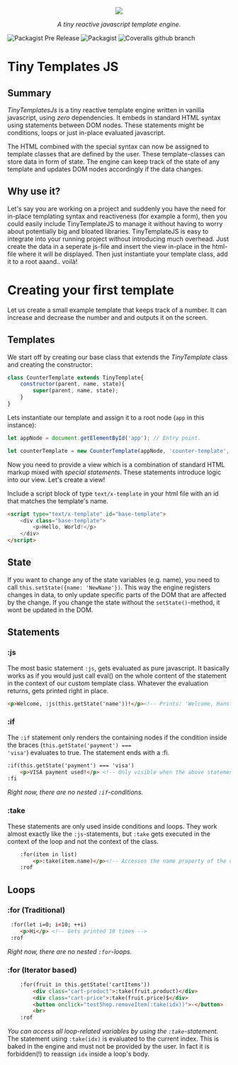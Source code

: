 <p align="center">
 <img border="0" src="https://www.use.com/images/s_4/458aa15416c5728ef689.jpg">
</p>
<p align="center"><i>A tiny reactive javascript template engine.</i></p>

![Packagist Pre Release](https://img.shields.io/packagist/vpre/symfony/symfony.svg?style=for-the-badge)
![Packagist](https://img.shields.io/packagist/l/doctrine/orm.svg?style=for-the-badge)
![Coveralls github branch](https://img.shields.io/coveralls/github/jekyll/jekyll/master.svg?style=for-the-badge)



# Tiny Templates JS

## Summary
<p><em>TinyTemplatesJs</em> is a tiny reactive template engine written in vanilla javascript, using <em>zero</em> dependencies. It embeds in standard HTML syntax using statements between DOM nodes. These statements might be conditions, loops or just in-place evaluated javascript.</p> 
<p>The HTML combined with the special syntax can now be assigned to template classes that are defined by the user. These template-classes can store data in form of state. The engine can keep track of the state of any template and updates DOM nodes accordingly if the data changes.</p>

## Why use it?
<p>Let's say you are working on a project and suddenly you have the need for in-place templating syntax and reactiveness (for example a form), then you could easily include TinyTemplateJS to manage it without having to worry about potentially big and bloated libraries. TinyTemplateJS is easy to integrate into your running project without introducing much overhead. Just create the data in a seperate js-file and insert the view in-place in the html-file where it will be displayed. Then just instantiate your template class, add it to a root aaand.. voilà!</p>

# Creating your first template
Let us create a small example template that keeps track of a number. It can increase
and decrease the number and and outputs it on the screen. 

## Templates
We start off by creating our base class that extends the <em>TinyTemplate</em> class and creating the constructor: 

```js
class CounterTemplate extends TinyTemplate{
    constructor(parent, name, state){
        super(parent, name, state);
    }
}
```

Lets instantiate our template and assign it to a root node (<code>app</code> in this instance):

```js
let appNode = document.getElementById('app'); // Entry point.

let counterTemplate = new CounterTemplate(appNode, 'counter-template', {number: 0});
```

<p>Now you need to provide a view which is a combination of standard HTML markup mixed
with <em>special statements</em>. These statements introduce logic into our view.
Let's create a view!</p>
<p>Include a script block of type <code>text/x-template</code> in your html file with an id that matches the template's name.</p>

```html
<script type="text/x-template" id="base-template">
    <div class="base-template"> 
        <p>Hello, World!</p> 
    </div>
</script>
```

## State
<p>If you want to change any of the state variables (e.g. name), you need to call <code>this.setState({name: 'NewName'})</code>. This way the engine 
registers changes in data, to only update specific parts of the DOM that are affected by the change. If you change the state without the <code>setState()</code>-method, it wont be updated in the DOM.</p>

## Statements

### :js
The most basic statement <code>:js</code>, gets evaluated as pure javascript. It basically works as if you would just call eval() on the whole content of the statement in the context of our custom template class. Whatever the
evaluation returns, gets printed right in place.
```html
<p>Welcome, :js(this.getState('name'))!</p><!-- Prints: 'Welcome, Hans!' -->
```

### :if
The <code>:if</code> statement only renders the containing nodes if the condition inside the braces  (<code>this.getState('payment') === 'visa'</code>) evaluates to true. The statement ends with a :fi. 
```html
:if(this.getState('payment') === 'visa') 
    <p>VISA payment used!</p> <!-- Only visible when the above statement becomes true. --> 
:fi
```
<em>Right now, there are no nested <code>:if</code>-conditions.</em> 

### :take
These statements are only used inside conditions and loops. They work almost exactly like the <code>:js</code>-statements, but <code>:take</code> gets executed in the context of the loop and not the context of the class.
```html
    :for(item in list)
        <p>:take(item.name)</p><!-- Accesses the name property of the current item. -->
    :rof
```

## Loops

### :for (Traditional)
```html
 :for(let i=0; i<10; ++i)
    <p>Hi</p> <!-- Gets printed 10 times -->
 :rof
```
<em>Right now, there are no nested <code>:for</code>-loops.</em> 

### :for (Iterator based)
```html
    :for(fruit in this.getState('cartItems'))
        <div class="cart-product">:take(fruit.product)</div>
        <div class="cart-price">:take(fruit.price)$</div>
        <button onclick="testShop.removeItem(:take(idx))">-</button>
        <br>
    :rof
```
<em>You can access all loop-related variables by using the <code>:take</code>-statement.</em> The statement using <code>:take(idx)</code> is evaluated to the current index. This is baked in the engine and must not be provided by the user. In fact it is forbidden(!) to reassign <code>idx</code> inside a loop's body.  

